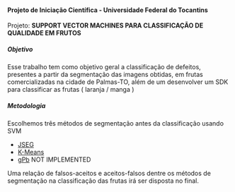 #### Projeto de Iniciação Científica - Universidade Federal do Tocantins
Projeto: **SUPPORT VECTOR MACHINES PARA CLASSIFICAÇÃO DE QUALIDADE EM FRUTOS**


##### Objetivo
Esse trabalho tem como objetivo geral a classificação de defeitos, presentes a partir da segmentação das imagens obtidas, em frutas comercializadas na cidade de Palmas-TO, além de um desenvolver um SDK para classificar as frutas ( laranja / manga )


##### Metodologia


Escolhemos três métodos de segmentação antes da classificação usando SVM
- [JSEG]
- [K-Means]
- [gPb] NOT IMPLEMENTED

Uma relação de falsos-aceitos e aceitos-falsos dentre os métodos de segmentação na classificação das frutas irá ser disposta no final.


[JSEG]:<http://old.vision.ece.ucsb.edu/segmentation/jseg/>
[K-Means]:<https://en.wikipedia.org/wiki/Image_segmentation#Clustering_methods>
[gPb]:<https://www2.eecs.berkeley.edu/Research/Projects/CS/vision/grouping/resources.html>